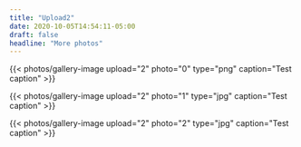 ```yaml
---
title: "Upload2"
date: 2020-10-05T14:54:11-05:00
draft: false
headline: "More photos"
---
```

{{< photos/gallery-image upload="2" photo="0" type="png" caption="Test caption" >}}

<!--more-->

{{< photos/gallery-image upload="2" photo="1" type="jpg" caption="Test caption" >}}

{{< photos/gallery-image upload="2" photo="2" type="jpg" caption="Test caption" >}}
